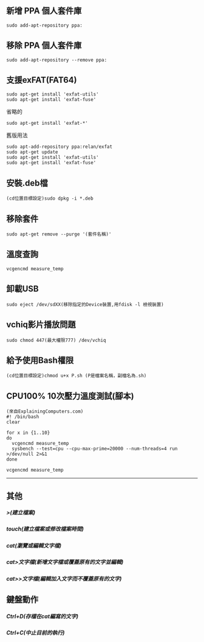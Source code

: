 ## 新增 PPA 個人套件庫
```
sudo add-apt-repository ppa:
```
## 移除 PPA 個人套件庫
```
sudo add-apt-repository --remove ppa:
```
## 支援exFAT(FAT64)
```
sudo apt-get install 'exfat-utils'
sudo apt-get install 'exfat-fuse'
```
省略的
```
sudo apt-get install 'exfat-*'
```
舊版用法
```
sudo apt-add-repository ppa:relan/exfat
sudo apt-get update
sudo apt-get install 'exfat-utils'
sudo apt-get install 'exfat-fuse'
```
## 安裝.deb檔
```
(cd位置目標設定)sudo dpkg -i *.deb
```
## 移除套件
```
sudo apt-get remove --purge '(套件名稱)'
```
## 溫度查詢
```
vcgencmd measure_temp
```
## 卸載USB
```
sudo eject /dev/sdXX(移除指定的Device裝置,用fdisk -l 檢視裝置)
```
## vchiq影片播放問題
```
sudo chmod 447(最大權限777) /dev/vchiq
```
## 給予使用Bash權限
```
(cd位置目標設定)chmod u+x P.sh (P是檔案名稱，副檔名為.sh)
```
## CPU100% 10次壓力溫度測試(腳本)
```
(來自ExplainingComputers.com)
#! /bin/bash
clear

for x in {1..10}
do
  vcgencmd measure_temp
  sysbench --test=cpu --cpu-max-prime=20000 --num-threads=4 run >/dev/null 2>&1
done
 
vcgencmd measure_temp
```
-----------------------------------------------------
## 其他
##### >(建立檔案)
##### touch(建立檔案或修改檔案時間)
##### cat(瀏覽或編輯文字檔)
##### cat>文字檔(新增文字檔或覆蓋原有的文字並編輯)
##### cat>>文字檔(編輯加入文字而不覆蓋原有的文字)
## 鍵盤動作
##### Ctrl+D(存檔在cat編寫的文字)
##### Ctrl+C(中止目前的執行)
